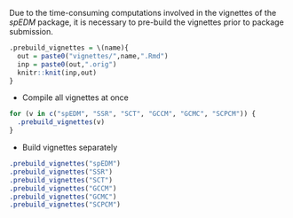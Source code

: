 Due to the time-consuming computations involved in the vignettes of the *spEDM* package, 
it is necessary to pre-build the vignettes prior to package submission.

``` r
.prebuild_vignettes = \(name){
  out = paste0("vignettes/",name,".Rmd")
  inp = paste0(out,".orig")
  knitr::knit(inp,out)
}
```

-   Compile all vignettes at once

``` r
for (v in c("spEDM", "SSR", "SCT", "GCCM", "GCMC", "SCPCM")) {
  .prebuild_vignettes(v)
}
```

-   Build vignettes separately

``` r
.prebuild_vignettes("spEDM")
.prebuild_vignettes("SSR")
.prebuild_vignettes("SCT")
.prebuild_vignettes("GCCM")
.prebuild_vignettes("GCMC")
.prebuild_vignettes("SCPCM")
```
